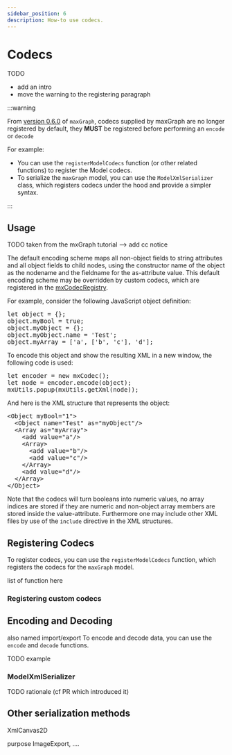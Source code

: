 ```yaml
---
sidebar_position: 6
description: How-to use codecs.
---
```


# Codecs

TODO
- add an intro
- move the warning to the registering paragraph



:::warning

From [version 0.6.0](https://github.com/maxGraph/maxGraph/releases/tag/v0.6.0) of `maxGraph`, codecs supplied by maxGraph are no longer registered by default, they **MUST** be registered before performing an `encode` or `decode`

For example:
- You can use the `registerModelCodecs` function (or other related functions) to register the Model codecs.
- To serialize the `maxGraph` model, you can use the `ModelXmlSerializer` class, which registers codecs under the hood and provide a simpler syntax.

:::


## Usage

TODO taken from the mxGraph tutorial --> add cc notice

<p>
  The default encoding scheme maps all non-object fields to string
  attributes and all object fields to child nodes, using the constructor
  name of the object as the nodename and the fieldname for the as-attribute
  value. This default encoding scheme may be overridden by custom codecs,
  which are registered in the
  <a href="js-api/files/io/mxCodecRegistry-js.html">mxCodecRegistry</a>.
</p>
<p>
  For example, consider the following JavaScript object definition:
</p>
<pre>
let object = {};
object.myBool = true;
object.myObject = {};
object.myObject.name = 'Test';
object.myArray = ['a', ['b', 'c'], 'd'];
</pre>
<p>
  To encode this object and show the resulting XML in a new window,
  the following code is used:
</p>
<pre>
let encoder = new mxCodec();
let node = encoder.encode(object);
mxUtils.popup(mxUtils.getXml(node));
</pre>
<p>
  And here is the XML structure that represents the object:
</p>
<pre>
&lt;Object myBool="1"&gt;
  &lt;Object name="Test" as="myObject"/&gt;
  &lt;Array as="myArray"&gt;
    &lt;add value="a"/&gt;
    &lt;Array&gt;
      &lt;add value="b"/&gt;
      &lt;add value="c"/&gt;
    &lt;/Array&gt;
    &lt;add value="d"/&gt;
  &lt;/Array&gt;
&lt;/Object&gt;
</pre>
<p>
  Note that the codecs will turn booleans into numeric values, no
  array indices are stored if they are numeric and non-object
  array members are stored inside the value-attribute.
  Furthermore one may include other XML files by
  use of the <code>include</code> directive in the XML structures.
</p>


## Registering Codecs

To register codecs, you can use the `registerModelCodecs` function, which registers the codecs for the `maxGraph` model.

list of function here

### Registering custom codecs


## Encoding and Decoding

also named import/export
To encode and decode data, you can use the `encode` and `decode` functions.

TODO example

### ModelXmlSerializer

TODO rationale (cf PR which introduced it)

## Other serialization methods

XmlCanvas2D 

purpose ImageExport, ....
